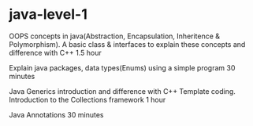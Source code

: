 ﻿# java-level-1
 
OOPS concepts in java(Abstraction, Encapsulation, Inheritence & Polymorphism). A basic class & interfaces to explain these concepts and difference with C++ 1.5 hour

Explain java packages, data types(Enums) using a simple program 30 minutes

Java Generics introduction and difference with C++ Template coding. Introduction to the Collections framework 1 hour

Java Annotations 30  minutes
